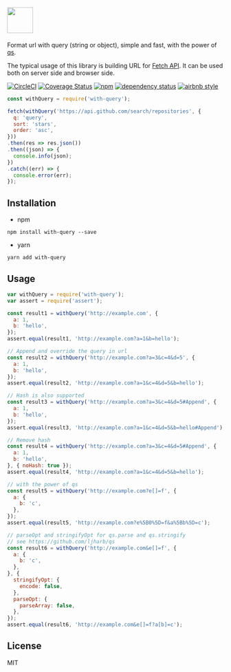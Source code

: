 # <a href='https://github.com/kouhin/with-query'><img src='https://cloud.githubusercontent.com/assets/5006663/24417156/3d916d36-1422-11e7-85a4-ebd3d6620d46.png' height='60'></a>

Format url with query (string or object), simple and fast, with the power of [qs](https://github.com/ljharb/qs).

The typical usage of this library is building URL for [Fetch API](https://fetch.spec.whatwg.org). It can be used both on server side and browser side.

[![CircleCI](https://img.shields.io/circleci/project/github/kouhin/with-query.svg)](https://circleci.com/gh/kouhin/with-query/tree/master)
[![Coverage Status](https://coveralls.io/repos/github/kouhin/with-query/badge.svg?branch=master)](https://coveralls.io/github/kouhin/with-query?branch=master)
[![npm](https://img.shields.io/npm/v/with-query.svg)](https://www.npmjs.com/package/with-query)
[![dependency status](https://david-dm.org/kouhin/with-query.svg?style=flat-square)](https://david-dm.org/kouhin/with-query)
[![airbnb style](https://img.shields.io/badge/code_style-airbnb-blue.svg)](https://github.com/airbnb/javascript)

``` javascript
const withQuery = require('with-query');

fetch(withQuery('https://api.github.com/search/repositories', {
  q: 'query',
  sort: 'stars',
  order: 'asc',
}))
.then(res => res.json())
.then((json) => {
  console.info(json);
})
.catch((err) => {
  console.error(err);
});
```

## Installation

- npm

``` shell
npm install with-query --save
```

- yarn

``` shell
yarn add with-query
```

## Usage

``` javascript
var withQuery = require('with-query');
var assert = require('assert');

const result1 = withQuery('http://example.com', {
  a: 1,
  b: 'hello',
});
assert.equal(result1, 'http://example.com?a=1&b=hello');

// Append and override the query in url
const result2 = withQuery('http://example.com?a=3&c=4&d=5', {
  a: 1,
  b: 'hello',
});
assert.equal(result2, 'http://example.com?a=1&c=4&d=5&b=hello');

// Hash is also supported
const result3 = withQuery('http://example.com?a=3&c=4&d=5#Append', {
  a: 1,
  b: 'hello',
});
assert.equal(result3, 'http://example.com?a=1&c=4&d=5&b=hello#Append');

// Remove hash
const result4 = withQuery('http://example.com?a=3&c=4&d=5#Append', {
  a: 1,
  b: 'hello',
}, { noHash: true });
assert.equal(result4, 'http://example.com?a=1&c=4&d=5&b=hello');

// with the power of qs
const result5 = withQuery('http://example.com?e[]=f', {
  a: {
    b: 'c',
  },
});
assert.equal(result5, 'http://example.com?e%5B0%5D=f&a%5Bb%5D=c');

// parseOpt and stringifyOpt for qs.parse and qs.stringify
// see https://github.com/ljharb/qs
const result6 = withQuery('http://example.com&e[]=f', {
  a: {
    b: 'c',
  },
}, {
  stringifyOpt: {
    encode: false,
  },
  parseOpt: {
    parseArray: false,
  },
});
assert.equal(result6, 'http://example.com&e[]=f?a[b]=c');
```

## License

MIT
